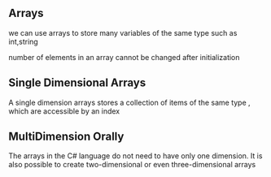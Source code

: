 

## Arrays

we can use arrays to store many variables of the same type such as int,string

number of elements in an array cannot be changed after initialization

## Single Dimensional Arrays

A single dimension arrays stores a collection of items of the same type , which are
accessible by an index


## MultiDimension Orally
The arrays in the C# language do not need to have only one dimension. It is also possible to create two-dimensional or even three-dimensional arrays

